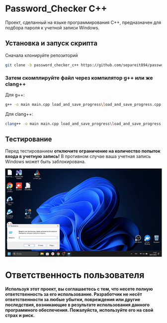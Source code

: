 # Password_Checker С++

Проект, сделанный на языке программирования С++, предназначен для подбора пароля к учетной записи Windows.

## Установка и запуск скрипта

Сначала клонируйте репозиторий

```bash
git clone -b password_checker_c++ https://github.com/separeit894/password_checker
```

### Затем скомплируйте файл через компилятор g++ или же clang++

Для g++:

```bash
g++ -o main main.cpp load_and_save_progress\load_and_save_progress.cpp attemptLogin\attemptLogin.cpp
```

Для clang++:
```bash
clang++ -o main main.cpp load_and_save_progress\load_and_save_progress.cpp attemptLogin\attemptLogin.cpp
```

## Тестирование 

Перед тестированием **отключите ограничение на количество попыток входа в учетную запись!** В противном случае ваша учетная запись Windows может быть заблокирована.

![here how to disable the lookthreshold ](assets/how_to_disable_the_lock_threshold.gif)

# Ответственность пользователя

**Используя этот проект, вы соглашаетесь с тем, что несете полную ответственность за его использование. Разработчик не несёт ответственности за любые убытки, повреждения или другие последствия, возникающие в результате использования данного программного обеспечения. Пожалуйста, используйте его на свой страх и риск.**